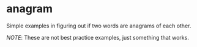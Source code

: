 # anagram

Simple examples in figuring out if two words are anagrams of each other.

*NOTE*: These are not best practice examples, just something that works.
